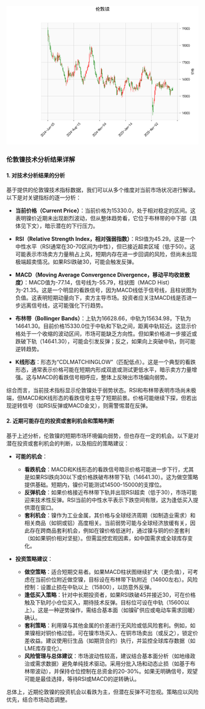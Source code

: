 ![图](ni.png)

### 伦敦镍技术分析结果详解

#### 1. 对技术分析结果的分析
基于提供的伦敦镍技术指标数据，我们可以从多个维度对当前市场状况进行解读。以下是对关键指标的逐一分析：

- **当前价格（Current Price）**：当前价格为15330.0，处于相对稳定的区间。这表明镍价近期未出现剧烈波动，但从整体趋势看，它位于布林带的中下部（具体见下文），暗示潜在的下行压力。

- **RSI（Relative Strength Index，相对强弱指数）**：RSI值为45.29。这是一个中性水平（RSI通常在30-70区间为中性），但已接近超卖区域（低于50）。这可能表示市场卖方力量稍占上风，短期内存在进一步回调的风险，但尚未出现极端超卖情况。如果RSI跌破30，可能会触发反弹。

- **MACD（Moving Average Convergence Divergence，移动平均收敛散度）**：MACD值为-77.14，信号线为-55.79，柱状图（MACD Hist）为-21.35。这是一个明显的看跌信号，因为MACD线低于信号线，且柱状图为负值。这表明短期动量向下，卖方主导市场。投资者应关注MACD线是否进一步远离信号线，这可能强化下行趋势。

- **布林带（Bollinger Bands）**：上轨为16628.66，中轨为15634.98，下轨为14641.30。目前价格15330.0位于中轨和下轨之间，距离中轨较近。这显示价格处于一个收缩的波动区间，市场可能缺乏方向性。但如果价格进一步接近或跌破下轨（14641.30），可能会引发反弹；反之，如果向上突破中轨，则可能逆转趋势。

- **K线形态**：形态为“CDLMATCHINGLOW”（匹配低点）。这是一个典型的看跌形态，通常表示价格可能在短期内形成双底或测试更低水平，暗示卖方力量增强。这与MACD的看跌信号相呼应，整体上反映出市场偏向弱势。

综合而言，当前技术指标显示伦敦镍处于弱势状态。RSI和布林带表明市场尚未极端，但MACD和K线形态的看跌信号主导了短期前景。价格可能继续下探，但若出现逆转信号（如RSI反弹或MACD金叉），则需警惕潜在反弹。

#### 2. 近期可能存在的投资或套利机会和策略判断
基于上述分析，伦敦镍的短期市场环境偏向弱势，但也存在一定的机会。以下是对潜在投资或套利机会的判断，以及相应的策略建议：

- **可能的机会**：
  - **看跌机会**：MACD和K线形态的看跌信号暗示价格可能进一步下行，尤其是如果RSI跌向30以下或价格跌破布林带下轨（14641.30）。这为做空策略提供基础。短期内，镍价可能测试14500-15000的支撑位。
  - **反弹机会**：如果价格接近布林带下轨并出现RSI超卖（低于30），市场可能迎来技术性反弹。RSI当前的中性水平表示下跌空间有限，这为逢低买入提供潜在窗口。
  - **套利机会**：镍作为工业金属，其价格与全球经济周期（如制造业需求）和相关商品（如铜或铝）高度相关。当前弱势可能与全球经济放缓有关，因此存在跨商品套利机会，例如在镍价格低迷时，通过镍与铜的价差套利（如如果铜价相对坚挺）。但需监控宏观因素，如中国需求或全球库存变化。

- **投资策略建议**：
  - **做空策略**：适合短期交易者。如果MACD柱状图继续扩大（更负值），可考虑在当前价位附近做空镍，目标设在布林带下轨附近（14600左右）。风险控制：设置止损在中轨以上（15800），以防意外反弹。
  - **逢低买入策略**：针对中长期投资者，如果RSI跌破45并接近30，可在价格触及下轨时小仓位买入，期待技术反弹。目标位可设在中轨（15600以上）。这是一种逆势操作，需结合基本面（如镍矿供应或电动车需求回暖）确认。
  - **套利策略**：利用镍与其他金属的价差进行无风险或低风险套利。例如，如果镍相对铜价格过低，可在镍市场买入、在铜市场卖出（或反之），锁定价差收益。建议使用衍生品（如期货合约）执行，并监控全球库存数据（如LME库存变化）。
  - **风险管理与总体建议**：市场波动性较高，建议结合基本面分析（如地缘政治或需求数据）避免单纯技术驱动。采用分批入场和动态止损（如基于布林带波动），并保持仓位控制在总资金的20-30%。如果无明确信号，观望可能是最佳选择，等待RSI或MACD的逆转确认。

总体上，近期伦敦镍的投资机会以看跌为主，但潜在反弹不可忽视。策略应以风险优先，结合市场动态调整。